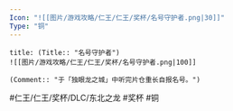 ```yaml
---
Icon: "![[图片/游戏攻略/仁王/仁王/奖杯/名号守护者.png|30]]"
Type: "铜"
---
```

```ad-common-bronze-trophy
title: (Title:: "名号守护者")
![[图片/游戏攻略/仁王/仁王/奖杯/名号守护者.png|100]]

(Comment:: "于「独眼龙之城」中听完片仓重长自报名号。")
```

#仁王/仁王/奖杯/DLC/东北之龙 #奖杯 #铜
